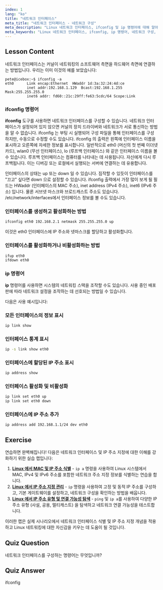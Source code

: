 ```yaml
---
index: 1
lang: "ko"
title: "네트워크 인터페이스"
meta_title: "네트워크 인터페이스 - 네트워크 구성"
meta_description: "Linux 네트워크 인터페이스, ifconfig 및 ip 명령어에 대해 알아보세요. 네트워크 설정을 구성하고 관리하는 방법을 이해하세요. Linux 네트워킹 여정을 시작하세요!"
meta_keywords: "Linux 네트워크 인터페이스, ifconfig, ip 명령어, 네트워크 구성, Linux 네트워킹, 초보자, 튜토리얼, 가이드"
---
```


## Lesson Content

네트워크 인터페이스는 커널이 네트워킹의 소프트웨어 측면을 하드웨어 측면에 연결하는 방법입니다. 우리는 이미 이것의 예를 보았습니다:

```plaintext
pete@icebox:~$ ifconfig -a
eth0      Link encap:Ethernet  HWaddr 1d:3a:32:24:4d:ce
          inet addr:192.168.1.129  Bcast:192.168.1.255  Mask:255.255.255.0
          inet6 addr: fd60::21c:29ff:fe63:5cdc/64 Scope:Link
```

### ifconfig 명령어

**ifconfig** 도구를 사용하면 네트워크 인터페이스를 구성할 수 있습니다. 네트워크 인터페이스가 설정되어 있지 않으면 커널의 장치 드라이버와 네트워크가 서로 통신하는 방법을 알 수 없습니다. ifconfig 는 부팅 시 실행되어 구성 파일을 통해 인터페이스를 구성하지만, 수동으로 수정할 수도 있습니다. ifconfig 의 출력은 왼쪽에 인터페이스 이름을 표시하고 오른쪽에 자세한 정보를 표시합니다. 일반적으로 eth0 (머신의 첫 번째 이더넷 카드), wlan0 (무선 인터페이스), lo (루프백 인터페이스) 와 같은 인터페이스 이름을 볼 수 있습니다. 루프백 인터페이스는 컴퓨터를 나타내는 데 사용됩니다. 자신에게 다시 루프백됩니다. 이는 디버깅 또는 로컬에서 실행되는 서버에 연결하는 데 유용합니다.

인터페이스의 상태는 up 또는 down 일 수 있습니다. 짐작할 수 있듯이 인터페이스를 "끄고" 싶다면 down 으로 설정할 수 있습니다. ifconfig 출력에서 가장 많이 보게 될 필드는 HWaddr (인터페이스의 MAC 주소), inet address (IPv4 주소), inet6 (IPv6 주소) 입니다. 물론 서브넷 마스크와 브로드캐스트 주소도 있습니다. /etc/network/interfaces에서 인터페이스 정보를 볼 수도 있습니다.

### 인터페이스를 생성하고 활성화하는 방법

```bash
ifconfig eth0 192.168.2.1 netmask 255.255.255.0 up
```

이것은 eth0 인터페이스에 IP 주소와 넷마스크를 할당하고 활성화합니다.

### 인터페이스를 활성화하거나 비활성화하는 방법

```bash
ifup eth0
ifdown eth0
```

### ip 명령어

**ip** 명령어를 사용하면 시스템의 네트워킹 스택을 조작할 수도 있습니다. 사용 중인 배포판에 따라 네트워크 설정을 조작하는 데 선호되는 방법일 수 있습니다.

다음은 사용 예시입니다:

### 모든 인터페이스의 정보 표시

```bash
ip link show
```

### 인터페이스 통계 표시

```bash
ip -s link show eth0
```

### 인터페이스에 할당된 IP 주소 표시

```bash
ip address show
```

### 인터페이스 활성화 및 비활성화

```bash
ip link set eth0 up
ip link set eth0 down
```

### 인터페이스에 IP 주소 추가

```bash
ip address add 192.168.1.1/24 dev eth0
```

## Exercise

연습하면 완벽해집니다! 다음은 네트워크 인터페이스 및 IP 주소 지정에 대한 이해를 강화하기 위한 실습 랩입니다:

1. **[Linux 에서 MAC 및 IP 주소 식별](https://labex.io/ko/labs/comptia-identify-mac-and-ip-addresses-in-linux-592731)** - `ip a` 명령을 사용하여 Linux 시스템에서 MAC, IPv4 및 IPv6 주소를 포함한 네트워크 주소 지정 정보를 식별하는 연습을 합니다.
2. **[Linux 에서 IP 주소 지정 관리](https://labex.io/ko/labs/comptia-manage-ip-addressing-in-linux-592736)** - `ip` 명령을 사용하여 고정 및 동적 IP 주소를 구성하고, 기본 게이트웨이를 설정하고, 네트워크 구성을 확인하는 방법을 배웁니다.
3. **[Linux 에서 IP 주소 유형 및 연결 가능성 탐색](https://labex.io/ko/labs/comptia-explore-ip-address-types-and-reachability-in-linux-592780)** - `ping` 및 `ip a`를 사용하여 다양한 IP 주소 유형 (사설, 공용, 멀티캐스트) 을 탐색하고 네트워크 연결 가능성을 테스트합니다.

이러한 랩은 실제 시나리오에서 네트워크 인터페이스 식별 및 IP 주소 지정 개념을 적용하고 Linux 네트워킹에 대한 자신감을 키우는 데 도움이 될 것입니다.

## Quiz Question

네트워크 인터페이스를 구성하는 명령어는 무엇입니까?

## Quiz Answer

ifconfig
